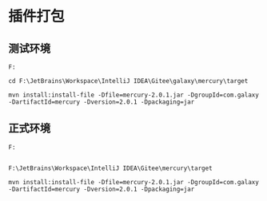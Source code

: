# 插件打包

## 测试环境

```shell
F:

cd F:\JetBrains\Workspace\IntelliJ IDEA\Gitee\galaxy\mercury\target

mvn install:install-file -Dfile=mercury-2.0.1.jar -DgroupId=com.galaxy -DartifactId=mercury -Dversion=2.0.1 -Dpackaging=jar
```

## 正式环境

```shell
F:


F:\JetBrains\Workspace\IntelliJ IDEA\Gitee\mercury\target

mvn install:install-file -Dfile=mercury-2.0.1.jar -DgroupId=com.galaxy -DartifactId=mercury -Dversion=2.0.1 -Dpackaging=jar
```















